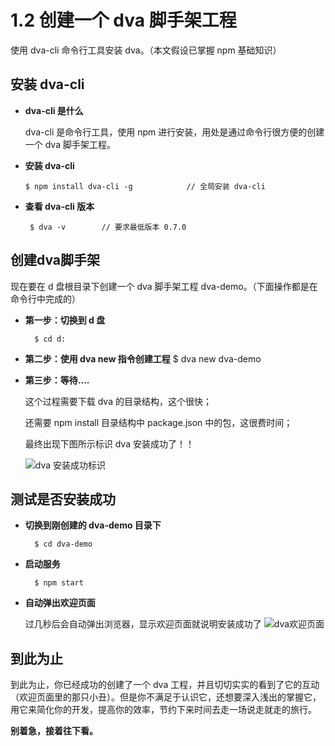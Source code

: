 # 1.2 创建一个 dva 脚手架工程
使用 dva-cli 命令行工具安装 dva。（本文假设已掌握 npm 基础知识）

## 安装 dva-cli 
- **dva-cli 是什么**
    
    dva-cli 是命令行工具，使用 npm 进行安装，用处是通过命令行很方便的创建一个 dva 脚手架工程。
    
- **安装 dva-cli**
  
      $ npm install dva-cli -g            // 全局安装 dva-cli
    
- **查看 dva-cli 版本**
 
       $ dva -v        // 要求最低版本 0.7.0
    
## 创建dva脚手架

现在要在 d 盘根目录下创建一个 dva 脚手架工程 dva-demo。（下面操作都是在命令行中完成的）

- **第一步：切换到 d 盘**
    
        $ cd d:
    
- **第二步：使用 dva new 指令创建工程**
        $ dva new dva-demo

- **第三步：等待....**

    这个过程需要下载 dva 的目录结构，这个很快；
    
    还需要 npm install 目录结构中 package.json 中的包，这很费时间；
    
    最终出现下图所示标识 dva 安装成功了！！
    
    ![dva 安装成功标识](https://static.oschina.net/uploads/img/201706/28170406_zJSn.png "dva 安装成功标识")
    
## 测试是否安装成功
- **切换到刚创建的 dva-demo 目录下**

        $ cd dva-demo
    
- **启动服务**

        $ npm start

- **自动弹出欢迎页面**

    过几秒后会自动弹出浏览器，显示欢迎页面就说明安装成功了
![dva欢迎页面](https://static.oschina.net/uploads/img/201706/28171022_ezDW.png "dva欢迎页面")
    
## 到此为止
到此为止，你已经成功的创建了一个 dva 工程，并且切切实实的看到了它的互动（欢迎页面里的那只小丑）。但是你不满足于认识它，还想要深入浅出的掌握它，用它来简化你的开发，提高你的效率，节约下来时间去走一场说走就走的旅行。

****别着急**，接着往下看。**